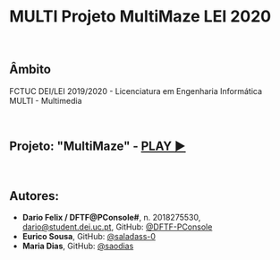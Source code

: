 # MULTI Projeto MultiMaze LEI 2020

<br />

## Âmbito
FCTUC DEI/LEI 2019/2020 - Licenciatura em Engenharia Informática	<br />
MULTI - Multimedia <br />

<br />

## Projeto: "MultiMaze" - [PLAY ▶](https://dftf-pconsole.github.io/MULTI-Projeto-MultiMaze-LEI-2020/HTML/Multi_Maze.html)

<br />

## Autores: 
* **Dario Felix / DFTF@PConsole#**, n. 2018275530, dario@student.dei.uc.pt, GitHub: [@DFTF-PConsole](https://github.com/DFTF-PConsole)
* **Eurico Sousa**, GitHub: [@saladass-0](https://github.com/saladass-0)
* **Maria Dias**, GitHub: [@saodias](https://github.com/saodias)
